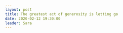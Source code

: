 ```yaml
---
layout: post
title: The greatest act of generosity is letting go
date: 2020-02-12 19:30:00
leader: Sara 
---
```

